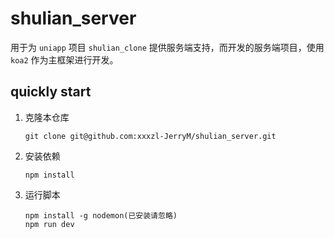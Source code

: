 # shulian_server

用于为 `uniapp` 项目 `shulian_clone` 提供服务端支持，而开发的服务端项目，使用 `koa2` 作为主框架进行开发。

## quickly start

1. 克隆本仓库
   
   ```shell
   git clone git@github.com:xxxzl-JerryM/shulian_server.git
   ```

2. 安装依赖
   
   ```shell
   npm install
   ```

3. 运行脚本
   
   ```shell
   npm install -g nodemon(已安装请忽略)
   npm run dev
   ```